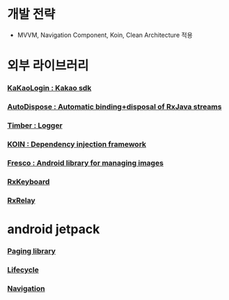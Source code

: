 # 개발 전략

- MVVM, Navigation Component, Koin, Clean Architecture 적용

# 외부 라이브러리

### [KaKaoLogin : Kakao sdk](https://developers.kakao.com/docs/latest/ko/getting-started/sdk-android)
### [AutoDispose : Automatic binding+disposal of RxJava streams](https://uber.github.io/AutoDispose)
### [Timber : Logger](https://github.com/JakeWharton/timber)
### [KOIN : Dependency injection framework](https://github.com/InsertKoinIO/koin)
### [Fresco : Android library for managing images](https://github.com/facebook/fresco)
### [RxKeyboard](https://github.com/g4s8/RxKeyboard)
### [RxRelay](https://github.com/JakeWharton/RxRelay)

# android jetpack

### [Paging library](https://developer.android.com/topic/libraries/architecture/paging?hl=ko)
### [Lifecycle](https://developer.android.com/jetpack/androidx/releases/lifecycle)
### [Navigation](https://developer.android.com/jetpack/androidx/releases/navigation)
